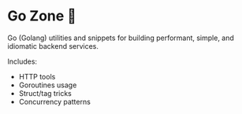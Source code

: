 # Go Zone 🐹

Go (Golang) utilities and snippets for building performant, simple, and idiomatic backend services.

Includes:
- HTTP tools
- Goroutines usage
- Struct/tag tricks
- Concurrency patterns
